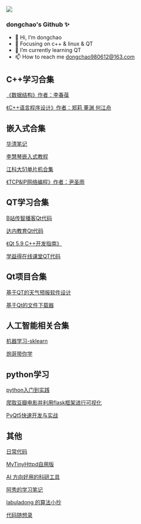 <img align="center" src="https://github-readme-stats.vercel.app/api?username=dongchao612&show_icons=true&icon_color=CE1D2D&text_color=718096&bg_color=ffffff&hide_title=true" />

### dongchao's Github ✨



- 👋 Hi, I’m  dongchao
- :orange_book: Focusing on c++ & linux & QT
- 🌱 I’m currently learning QT
- 📫 How to reach me dongchao980612@163.com

<!---
dongchao0612/dongchao0612 is a ✨ special ✨ repository because its `README.md` (this file) appears on your GitHub profile.
You can click the Preview link to take a look at your changes.
--->

## C++学习合集
[《数据结构》作者：李春葆](https://github.com/dongchao612/DataStructureCode)

[《C++语言程序设计》作者：郑莉 董渊 何江舟](https://github.com/dongchao612/CppTutorial)

## 嵌入式合集
[华清笔记](https://github.com/dongchao612/huaqingLearn)

[李慧琴嵌入式教程](https://github.com/dongchao612/lihuiqinc)

[江科大51单片机合集](https://github.com/dongchao612/JKD51Project)

[《TCP&IP网络编程》作者：尹圣雨](https://github.com/dongchao612/TCPIPCode)

## QT学习合集

[B站传智播客Qt代码](https://github.com/dongchao612/QtCzbk)

[达内教育Qt代码](https://github.com/dongchao612/QtTedu)

[《Qt 5.9 C++开发指南》](https://github.com/dongchao612/Qt5Book)

[学益得在线课堂QT代码 ](https://github.com/dongchao612/QtXyd)

## Qt项目合集

[基于QT的天气预报软件设计](https://github.com/dongchao612/QtWeather)

[基于Qt的文件下载器](https://github.com/dongchao612/QtFileDownload)

## 人工智能相关合集

[机器学习-sklearn](https://github.com/dongchao612/BaseOfMachineLearning)

[炮哥带你学](https://github.com/dongchao612/ImagePaoGe)

## python学习

[python入门到实践](https://github.com/dongchao612/PythonCrashCourse)

[爬取豆瓣电影并利用flask框架进行可视化](https://github.com/dongchao612/DouBanSpider)

[PyQt5快速开发与实战](https://github.com/dongchao612/PyQt5Book)
## 其他

[日常代码](https://github.com/dongchao612/CodingLife)

[MyTinyHttpd自用版](https://github.com/dongchao612/MyTinyHttpd)

[AI 方向好用的科研工具](https://github.com/bighuang624/AI-research-tools)

[阿秀的学习笔记](https://interviewguide.cn/)

[labuladong 的算法小抄](https://labuladong.github.io/algo/)

[代码随想录](https://programmercarl.com/)
